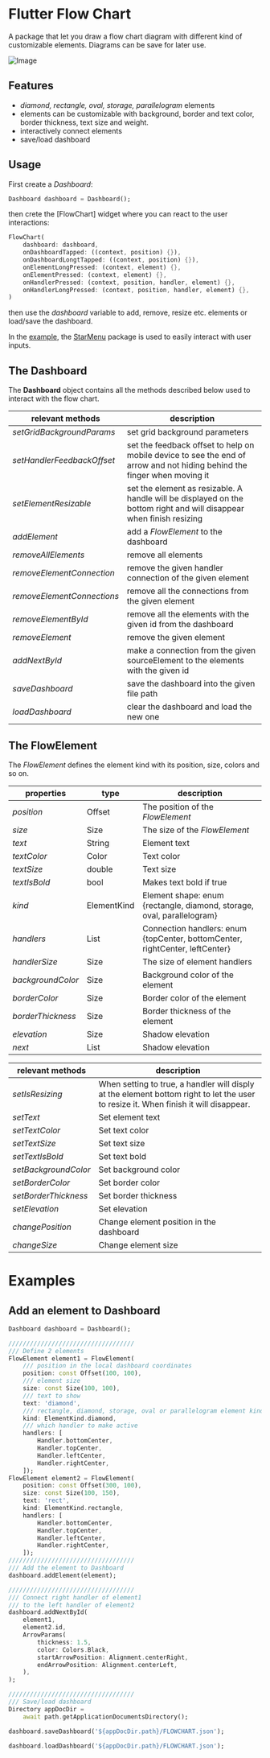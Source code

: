 # Flutter Flow Chart

A package that let you draw a flow chart diagram with different kind of customizable elements. Diagrams can be save for later use.

![Image](https://github.com/alnitak/flutter_flow_chart/blob/main/images/flowchart.gif)

## Features

* *diamond, rectangle, oval, storage, parallelogram* elements
* elements can be customizable with background, border and text color, border thickness, text size and weight.
* interactively connect elements
* save/load dashboard

## Usage

First create a *Dashboard*:
```dart
Dashboard dashboard = Dashboard();
```

then crete the [FlowChart] widget where you can react to the user interactions:
```dart
FlowChart(
    dashboard: dashboard,
    onDashboardTapped: ((context, position) {}),
    onDashboardLongtTapped: ((context, position) {}),
    onElementLongPressed: (context, element) {},
    onElementPressed: (context, element) {},
    onHandlerPressed: (context, position, handler, element) {},
    onHandlerLongPressed: (context, position, handler, element) {},
)
```

then use the *dashboard* variable to add, remove, resize etc. elements or load/save the dashboard.

In the [example](https://github.com/alnitak/flutter_flow_chart/blob/master/example/lib/main.dart), the [StarMenu](https://pub.dev/packages/star_menu) package is used to easily interact with user inputs.

## The Dashboard

The **Dashboard** object contains all the methods described below used to interact with the flow chart.

|**relevant methods**|**description**|
|---|---|
|*setGridBackgroundParams*|set grid background parameters|
|*setHandlerFeedbackOffset*|set the feedback offset to help on mobile device to see the end of arrow and not hiding behind the finger when moving it|
|*setElementResizable*|set the element as resizable. A handle will be displayed on the bottom right and will disappear when finish resizing|
|*addElement*|add a *FlowElement* to the dashboard|
|*removeAllElements*|remove all elements|
|*removeElementConnection*|remove the given handler connection of the given element|
|*removeElementConnections*|remove all the connections from the given element|
|*removeElementById*|remove all the elements with the given id from the dashboard|
|*removeElement*|remove the given element|
|*addNextById*|make a connection from the given sourceElement to the elements with the given id|
|*saveDashboard*|save the dashboard into the given file path|
|*loadDashboard*|clear the dashboard and load the new one|

## The FlowElement

The *FlowElement* defines the element kind with its position, size, colors and so on.

|**properties**|**type**|**description**|
|---|---|---|
|*position*|Offset|The position of the *FlowElement*|
|*size*|Size|The size of the *FlowElement*|
|*text*|String|Element text|
|*textColor*|Color|Text color|
|*textSize*|double|Text size|
|*textIsBold*|bool|Makes text bold if true|
|*kind*|ElementKind|Element shape: enum {rectangle, diamond, storage, oval, parallelogram}|
|*handlers*|List<Handler>|Connection handlers: enum {topCenter, bottomCenter, rightCenter, leftCenter}|
|*handlerSize*|Size|The size of element handlers|
|*backgroundColor*|Size|Background color of the element|
|*borderColor*|Size|Border color of the element|
|*borderThickness*|Size|Border thickness of the element|
|*elevation*|Size|Shadow elevation|
|*next*|List<ConnectionParams>|Shadow elevation|

|**relevant methods**|**description**|
|---|---|
|*setIsResizing*|When setting to true, a handler will disply at the element bottom right to let the user to resize it. When finish it will disappear.|
|*setText*|Set element text|
|*setTextColor*|Set text color|
|*setTextSize*|Set text size|
|*setTextIsBold*|Set text bold|
|*setBackgroundColor*|Set background color|
|*setBorderColor*|Set border color|
|*setBorderThickness*|Set border thickness|
|*setElevation*|Set elevation|
|*changePosition*|Change element position in the dashboard|
|*changeSize*|Change element size|

# Examples

## Add an element to Dashboard
```dart
Dashboard dashboard = Dashboard();

///////////////////////////////////
/// Define 2 elements
FlowElement element1 = FlowElement(
    /// position in the local dashboard coordinates
    position: const Offset(100, 100),
    /// element size
    size: const Size(100, 100),
    /// text to show
    text: 'diamond',
    /// rectangle, diamond, storage, oval or parallelogram element kind
    kind: ElementKind.diamond,
    /// which handler to make active
    handlers: [
        Handler.bottomCenter,
        Handler.topCenter,
        Handler.leftCenter,
        Handler.rightCenter,
    ]);
FlowElement element2 = FlowElement(
    position: const Offset(300, 100),
    size: const Size(100, 150),
    text: 'rect',
    kind: ElementKind.rectangle,
    handlers: [
        Handler.bottomCenter,
        Handler.topCenter,
        Handler.leftCenter,
        Handler.rightCenter,
    ]);
///////////////////////////////////
/// Add the element to Dashboard
dashboard.addElement(element);

///////////////////////////////////
/// Connect right handler of element1 
/// to the left handler of element2
dashboard.addNextById(
    element1,
    element2.id,
    ArrowParams(
        thickness: 1.5,
        color: Colors.Black,
        startArrowPosition: Alignment.centerRight,
        endArrowPosition: Alignment.centerLeft,
    ),
);

///////////////////////////////////
/// Save/load dashboard
Directory appDocDir =
    await path.getApplicationDocumentsDirectory();

dashboard.saveDashboard('${appDocDir.path}/FLOWCHART.json');

dashboard.loadDashboard('${appDocDir.path}/FLOWCHART.json');
```
